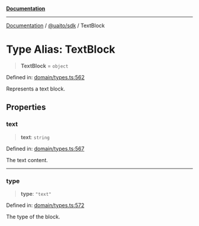 [**Documentation**](../../../README.md)

***

[Documentation](../../../README.md) / [@uaito/sdk](../README.md) / TextBlock

# Type Alias: TextBlock

> **TextBlock** = `object`

Defined in: [domain/types.ts:562](https://github.com/elribonazo/uaito/blob/105ccfc9cbfb60788b2df8f5af6264d141e7347a/packages/sdk/src/domain/types.ts#L562)

Represents a text block.

## Properties

### text

> **text**: `string`

Defined in: [domain/types.ts:567](https://github.com/elribonazo/uaito/blob/105ccfc9cbfb60788b2df8f5af6264d141e7347a/packages/sdk/src/domain/types.ts#L567)

The text content.

***

### type

> **type**: `"text"`

Defined in: [domain/types.ts:572](https://github.com/elribonazo/uaito/blob/105ccfc9cbfb60788b2df8f5af6264d141e7347a/packages/sdk/src/domain/types.ts#L572)

The type of the block.

